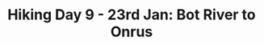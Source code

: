 ---
layout: post
title: "Hiking Day 9 - 23rd Jan: Bot River to Onrus"
day_number: 9
post_id: 76
hike_date: 2009-01-23
km: 19.8
map_number: 6
destination: Onrus
overnight: Alan's Aunt Jean
terrain: Beach, paths and tar roads
nature_reserve: Hoek Van Die Berg Nature Reserve
notes: NULL
start_coord_lat: NULL
start_coord_long: NULL
end_coord_lat: -34.41745
end_coord_long: 19.161617
start_coord: NULL
destination_coord: -34.41745,19.161617
file_name: 01-23.jpg
description: Bridge over Kleinmond lagoon towards Hawston.
link: http://www.cape2kosi.com/2009/01/23/hiking-day-9/
---